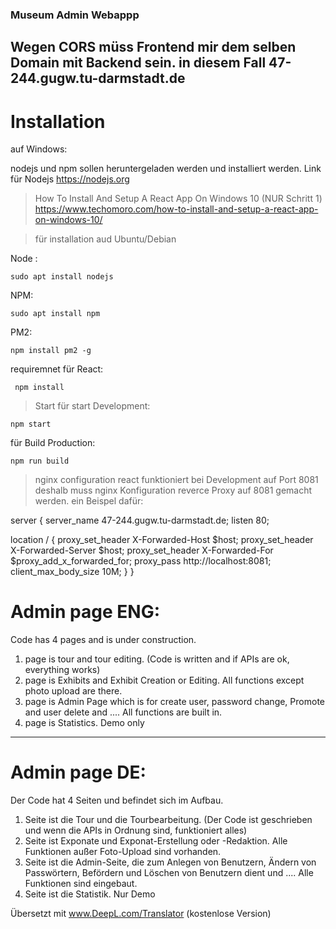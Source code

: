 ### Museum Admin Webappp

 ## Wegen CORS müss Frontend mir dem selben Domain mit Backend sein. in diesem Fall 47-244.gugw.tu-darmstadt.de


# Installation

auf Windows: 

nodejs und npm sollen heruntergeladen werden und installiert werden. 
Link für Nodejs https://nodejs.org

> How To Install And Setup A React App On Windows 10 (NUR Schritt 1)
https://www.techomoro.com/how-to-install-and-setup-a-react-app-on-windows-10/

> für installation aud Ubuntu/Debian 

Node :  
```
sudo apt install nodejs   
```



NPM:    
```
sudo apt install npm
```


PM2:   
```
npm install pm2 -g
```


requiremnet für React: 
```
 npm install
```


> Start
für start Development: 
```
npm start
```
für Build Production:
```
npm run build   
```


> nginx configuration
 react funktioniert bei Development auf Port 8081 deshalb muss nginx Konfiguration reverce Proxy auf 8081 gemacht werden. ein Beispel dafür: 

server {
    server_name 47-244.gugw.tu-darmstadt.de;
    listen 80;

location / {
        proxy_set_header X-Forwarded-Host $host;
        proxy_set_header X-Forwarded-Server $host;
        proxy_set_header X-Forwarded-For $proxy_add_x_forwarded_for; 
        proxy_pass http://localhost:8081;
        client_max_body_size 10M;
    }
}

# Admin page ENG:

Code has 4 pages and is under construction. 

1. page is tour and tour editing. (Code is written and if APIs are ok, everything works)
2. page is Exhibits and Exhibit Creation or Editing. All functions except photo upload are there.
3. page is Admin Page which is for create user, password change, Promote and user delete and .... All functions are built in. 
4. page is Statistics. Demo only

______
# Admin page DE:

Der Code hat 4 Seiten und befindet sich im Aufbau. 

1. Seite ist die Tour und die Tourbearbeitung. (Der Code ist geschrieben und wenn die APIs in Ordnung sind, funktioniert alles)
2. Seite ist Exponate und Exponat-Erstellung oder -Redaktion. Alle Funktionen außer Foto-Upload sind vorhanden.
3. Seite ist die Admin-Seite, die zum Anlegen von Benutzern, Ändern von Passwörtern, Befördern und Löschen von Benutzern dient und .... Alle Funktionen sind eingebaut. 
4. Seite ist die Statistik. Nur Demo

Übersetzt mit www.DeepL.com/Translator (kostenlose Version)